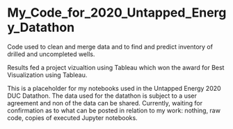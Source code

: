 # My_Code_for_2020_Untapped_Energy_Datathon
Code used to clean and merge data and to find and predict inventory of drilled and uncompleted wells.

Results fed a project vizualtion using Tableau which won the award for Best Visualization using Tableau.

This is a placeholder for my notebooks used in the Untapped Energy 2020 DUC Datathon.  The data used for the datathon is subject to a user agreement and non of the data can be shared.  Currently, waiting for confirmation as to what can be posted in relation to my work: nothing, raw code, copies of executed Jupyter notebooks.  
